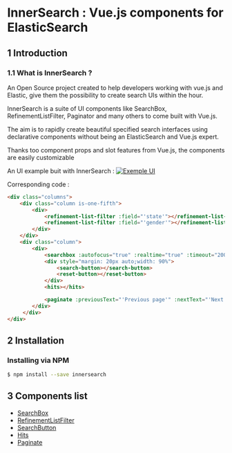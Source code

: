 # InnerSearch : Vue.js components for ElasticSearch

## 1 Introduction
### 1.1 What is InnerSearch ?

An Open Source project created to help developers working with vue.js and Elastic, give them the possibility to create search UIs within the hour.

InnerSearch is a suite of UI components like SearchBox, RefinementListFilter, Paginator and many others to come built with Vue.js.

The aim is to rapidly create beautiful specified search interfaces using declarative components without being an ElasticSearch and Vue.js expert.

Thanks too component props and slot features from Vue.js, the components are easily customizable

An UI example buit with InnerSearch : 
[![Exemple UI](https://raw.githubusercontent.com/InnerSearch/vue-innersearch/master/docs/images/exemple-ui.png)]()

Corresponding code : 
```html
<div class="columns">
    <div class="column is-one-fifth">
        <div>
            <refinement-list-filter :field="'state'"></refinement-list-filter>
            <refinement-list-filter :field="'gender'"></refinement-list-filter>
        </div>
    </div>
    <div class="column">
        <div>
            <searchbox :autofocus="true" :realtime="true" :timeout="200" :field="'firstname'" :placeholder="'Search by firstname'"></searchbox>
            <div style="margin: 20px auto;width: 90%">
                <search-button></search-button>
                <reset-button></reset-button>
            </div>
            <hits></hits>

            <paginate :previousText="'Previous page'" :nextText="'Next page'" :size="10"></paginate>
        </div>
     </div>
</div>
```

## 2 Installation
### Installing via NPM
```bash
$ npm install --save innersearch
```


## 3 Components list
- [SearchBox](components/searchbox.md)
- [RefinementListFilter](components/refinementListFilter.md)
- [SearchButton](components/searchButton.md)
- [Hits](components/hits.md)
- [Paginate](components/paginate.md)







